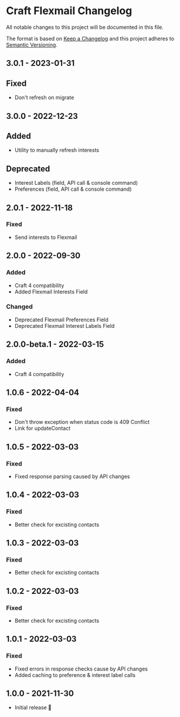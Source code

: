 # Craft Flexmail Changelog

All notable changes to this project will be documented in this file.

The format is based on [Keep a Changelog](http://keepachangelog.com/) and this project adheres to [Semantic Versioning](http://semver.org/).

## 3.0.1 - 2023-01-31
## Fixed
- Don't refresh on migrate

## 3.0.0 - 2022-12-23
## Added
- Utility to manually refresh interests

## Deprecated
- Interest Labels (field, API call & console command)
- Preferences (field, API call & console command)

## 2.0.1 - 2022-11-18
### Fixed
- Send interests to Flexmail

## 2.0.0 - 2022-09-30
### Added
- Craft 4 compatibility
- Added Flexmail Interests Field
### Changed
- Deprecated Flexmail Preferences Field
- Deprecated Flexmail Interest Labels Field

## 2.0.0-beta.1 - 2022-03-15
### Added
- Craft 4 compatibility

## 1.0.6 - 2022-04-04
### Fixed
- Don't throw exception when status code is 409 Conflict
- Link for updateContact

## 1.0.5 - 2022-03-03
### Fixed
- Fixed response parsing caused by API changes


## 1.0.4 - 2022-03-03
### Fixed
- Better check for excisting contacts


## 1.0.3 - 2022-03-03
### Fixed
- Better check for excisting contacts


## 1.0.2 - 2022-03-03
### Fixed
- Better check for excisting contacts



## 1.0.1 - 2022-03-03
### Fixed
- Fixed errors in response checks cause by API changes
- Added caching to  preference & interest label calls

## 1.0.0 - 2021-11-30

- Initial release 🎉

